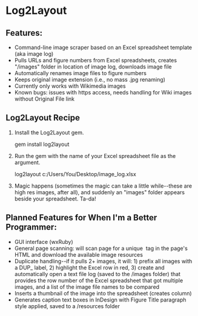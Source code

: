 # Log2Layout 

## Features:

+ Command-line image scraper based on an Excel spreadsheet template (aka image log)
+ Pulls URLs and figure numbers from Excel spreadsheets, creates "/images" folder in location of image log, downloads image file
+ Automatically renames image files to figure numbers
+ Keeps original image extension (i.e., no mass .jpg renaming)
+ Currently only works with Wikimedia images
+ Known bugs: issues with https access, needs handling for Wiki images without Original File link


## Log2Layout Recipe

1. Install the Log2Layout gem. 

	gem install log2layout

2. Run the gem with the name of your Excel spreadsheet file as the argument.

	log2layout c:/Users/You/Desktop/image_log.xlsx

3. Magic happens (sometimes the magic can take a little while--these are high res images, after all), and suddenly an "images" folder appears beside your spreadsheet. Ta-da!


## Planned Features for When I'm a Better Programmer:

+ GUI interface (wxRuby)
+ General page scanning: will scan page for a unique <img> tag in the page's HTML and download the available image resources
+ Duplicate handling--if it pulls 2+ images, it will: 1) prefix all images with a DUP_ label, 2) highlight the Excel row in red, 3) create and automatically open a  text file log (saved to the /images folder) that provides the row number of the Excel spreadsheet that got multiple images, and a list of the image file names to be compared
+ Inserts a thumbnail of the image into the spreadsheet (creates column)
+ Generates caption text boxes in InDesign with Figure Title paragraph style applied, saved to a /resources folder






